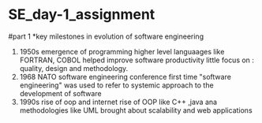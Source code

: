 # SE_day-1_assignment
#part 1
*key milestones in evolution of software engineering
1. 1950s emergence of programming
   higher level languaages like FORTRAN, COBOL helped improve software productivity
   little focus on : quality, design and methodology.
2. 1968 NATO software engineering conference
   first time "software engineering" was used to refer to systemic approach to the development of software
3. 1990s rise of oop and internet
   rise of OOP like C++ ,java ana methodologies like UML
   brought about scalability and web applications
   
   
